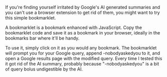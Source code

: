 If  you're finding yourself irritated by Google's AI generated summaries and you can't use a browser extension to get rid of them, you might want to try this simple bookmarklet. 

A bookmarklet is a bookmark enhanced with JavaScript. Copy the bookmarklet code and save it as a bookmark in your browser, ideally in the bookmarks bar where it'll be handy. 

To use it, simply click on it as you would any bookmark. The bookmarklet will prompt you for your Google query, append -nobodyaskedyou to it, and open a Google results page with the modified query. Every time I tested this it got
rid of the AI summary, probably because "-nobodyaskedyou" is a bit of query bolus undigestible by the AI. 
